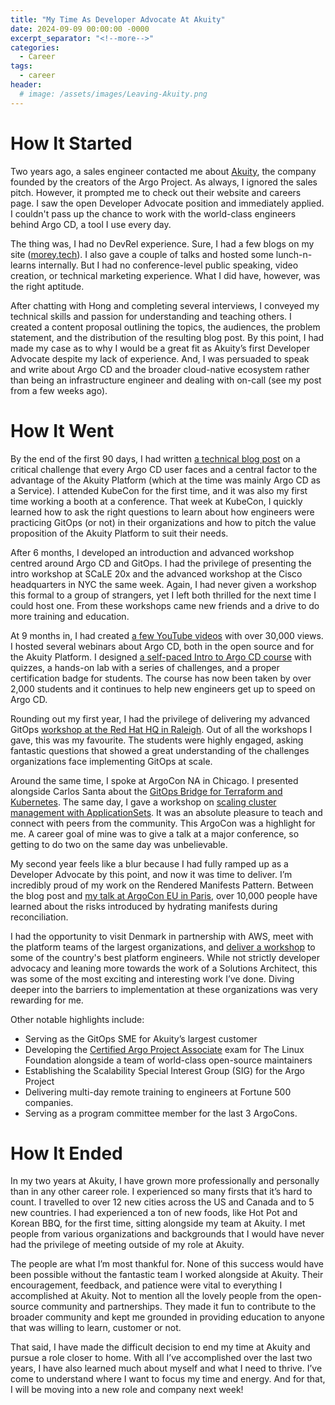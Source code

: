 ```yaml
---
title: "My Time As Developer Advocate At Akuity"
date: 2024-09-09 00:00:00 -0000
excerpt_separator: "<!--more-->"
categories:
  - Career
tags:
  - career
header:
  # image: /assets/images/Leaving-Akuity.png
---
```


# How It Started
Two years ago, a sales engineer contacted me about [Akuity](https://akuity.io/), the company founded by the creators of the Argo Project. As always, I ignored the sales pitch. However, it prompted me to check out their website and careers page. I saw the open Developer Advocate position and immediately applied. I couldn't pass up the chance to work with the world-class engineers behind Argo CD, a tool I use every day.

The thing was, I had no DevRel experience. Sure, I had a few blogs on my site ([morey.tech](https://morey.tech/)). I also gave a couple of talks and hosted some lunch-n-learns internally. But I had no conference-level public speaking, video creation, or technical marketing experience. What I did have, however, was the right aptitude. 

After chatting with Hong and completing several interviews, I conveyed my technical skills and passion for understanding and teaching others. I created a content proposal outlining the topics, the audiences, the problem statement, and the distribution of the resulting blog post. By this point, I had made my case as to why I would be a great fit as Akuity’s first Developer Advocate despite my lack of experience. And, I was persuaded to speak and write about Argo CD and the broader cloud-native ecosystem rather than being an infrastructure engineer and dealing with on-call (see my post from a few weeks ago).

# How It Went
By the end of the first 90 days, I had written [a technical blog post](https://akuity.io/blog/argo-cd-architectures-explained/) on a critical challenge that every Argo CD user faces and a central factor to the advantage of the Akuity Platform (which at the time was mainly Argo CD as a Service). I attended KubeCon for the first time, and it was also my first time working a booth at a conference. That week at KubeCon, I quickly learned how to ask the right questions to learn about how engineers were practicing GitOps (or not) in their organizations and how to pitch the value proposition of the Akuity Platform to suit their needs.

After 6 months, I developed an introduction and advanced workshop centred around Argo CD and GitOps. I had the privilege of presenting the intro workshop at SCaLE 20x and the advanced workshop at the Cisco headquarters in NYC the same week. Again, I had never given a workshop this formal to a group of strangers, yet I left both thrilled for the next time I could host one. From these workshops came new friends and a drive to do more training and education.

At 9 months in, I had created [a few YouTube videos](https://www.youtube.com/watch?v=MlAWr8bVr0I&t=745s) with over 30,000 views. I hosted several webinars about Argo CD, both in the open source and for the Akuity Platform. I designed [a self-paced Intro to Argo CD course](https://academy.akuity.io/courses/gitops-argocd-intro) with quizzes, a hands-on lab with a series of challenges, and a proper certification badge for students. The course has now been taken by over 2,000 students and it continues to help new engineers get up to speed on Argo CD.

Rounding out my first year, I had the privilege of delivering my advanced GitOps [workshop at the Red Hat HQ in Raleigh](https://www.linkedin.com/posts/nicholas-morey_gitops-activity-7102995981197025280-uz_8?utm_source=share&utm_medium=member_desktop). Out of all the workshops I gave, this was my favourite. The students were highly engaged, asking fantastic questions that showed a great understanding of the challenges organizations face implementing GitOps at scale.

Around the same time, I spoke at ArgoCon NA in Chicago. I presented alongside Carlos Santa about the [GitOps Bridge for Terraform and Kubernetes](https://youtu.be/ggJzfJgWO8c). The same day, I gave a workshop on [scaling cluster management with ApplicationSets](https://youtu.be/Ns4MjCDKx7E). It was an absolute pleasure to teach and connect with peers from the community. This ArgoCon was a highlight for me. A career goal of mine was to give a talk at a major conference, so getting to do two on the same day was unbelievable.

My second year feels like a blur because I had fully ramped up as a Developer Advocate by this point, and now it was time to deliver. I’m incredibly proud of my work on the Rendered Manifests Pattern. Between the blog post and [my talk at ArgoCon EU in Paris](https://youtu.be/TonN-369Qfo), over 10,000 people have learned about the risks introduced by hydrating manifests during reconciliation. 

I had the opportunity to visit Denmark in partnership with AWS, meet with the platform teams of the largest organizations, and [deliver a workshop](https://www.linkedin.com/posts/nicholas-morey_it-was-a-great-day-of-workshops-and-meeting-activity-7206307651285057539-edpT?utm_source=share&utm_medium=member_desktop) to some of the country's best platform engineers. While not strictly developer advocacy and leaning more towards the work of a Solutions Architect, this was some of the most exciting and interesting work I’ve done. Diving deeper into the barriers to implementation at these organizations was very rewarding for me.

Other notable highlights include:
- Serving as the GitOps SME for Akuity’s largest customer
- Developing the [Certified Argo Project Associate](https://training.linuxfoundation.org/certification/certified-argo-project-associate-capa/) exam for The Linux Foundation alongside a team of world-class open-source maintainers
- Establishing the Scalability Special Interest Group (SIG) for the Argo Project
- Delivering multi-day remote training to engineers at Fortune 500 companies.
- Serving as a program committee member for the last 3 ArgoCons.

# How It Ended
In my two years at Akuity, I have grown more professionally and personally than in any other career role. I experienced so many firsts that it’s hard to count. I travelled to over 12 new cities across the US and Canada and to 5 new countries. I had experienced a ton of new foods, like Hot Pot and Korean BBQ, for the first time, sitting alongside my team at Akuity. I met people from various organizations and backgrounds that I would have never had the privilege of meeting outside of my role at Akuity.

The people are what I’m most thankful for. None of this success would have been possible without the fantastic team I worked alongside at Akuity. Their encouragement, feedback, and patience were vital to everything I accomplished at Akuity. Not to mention all the lovely people from the open-source community and partnerships. They made it fun to contribute to the broader community and kept me grounded in providing education to anyone that was willing to learn, customer or not.

That said, I have made the difficult decision to end my time at Akuity and pursue a role closer to home. With all I’ve accomplished over the last two years, I have also learned much about myself and what I need to thrive. I’ve come to understand where I want to focus my time and energy. And for that, I will be moving into a new role and company next week!